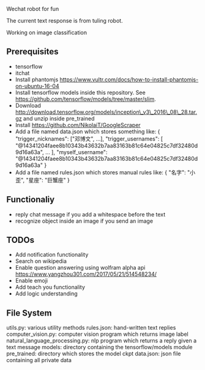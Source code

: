 Wechat robot for fun

The current text response is from tuling robot.

Working on image classification

## Prerequisites
* tensorflow
* itchat
* Install phantomjs https://www.vultr.com/docs/how-to-install-phantomjs-on-ubuntu-16-04
* Install tensorflow models inside this repository. See https://github.com/tensorflow/models/tree/master/slim.
* Download http://download.tensorflow.org/models/inception\_v3\_2016\_08\_28.tar.gz and unzip inside pre\_trained
* Install https://github.com/NikolaiT/GoogleScraper
* Add a file named data.json which stores something like:
{
	"trigger_nicknames": ["邓博文", ...],
	"trigger_usernames": [
	  "@14341204faee8b10343b43632b7aa83163b81c64e04825c7df32480d9d16a63a",
	  ...
	],
	"myself_username": "@14341204faee8b10343b43632b7aa83163b81c64e04825c7df32480d9d16a63a"
}
* Add a file named rules.json which stores manual rules like:
{
	"名字": "小歪",
	"星座": "巨蟹座"
}

## Functionaliy
* reply chat message if you add a whitespace before the text
* recognize object inside an image if you send an image

## TODOs
* Add notification functionality
* Search on wikipedia
* Enable question answering using wolfram alpha api https://www.yangzhou301.com/2017/05/21/514548234/
* Enable emoji
* Add teach you functionality
* Add logic understanding

## File System
utils.py: various utility methods
rules.json: hand-written text replies
computer\_vision.py: computer vision program which returns image label
natural\_language\_processing.py: nlp program which returns a reply given a text message
models: directory containing the tensorflow/models module
pre\_trained: directory which stores the model ckpt
data.json: json file containing all private data
